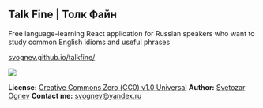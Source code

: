 ## Talk Fine | Толк Файн

Free language-learning React application for Russian speakers who want to study common English idioms and useful phrases<br>

[svognev.github.io/talkfine/](https://svognev.github.io/talkfine/)

![](https://pp.userapi.com/c846419/v846419453/18eeea/pwh-X2lx438.jpg)

**License:** [Creative Commons Zero (СС0) v1.0 Universal](https://github.com/svognev/talkfine/blob/master/LICENSE)
**Author:** [Svetozar Ognev](https://vk.com/svognev/)
**Contact me:** svognev@yandex.ru
